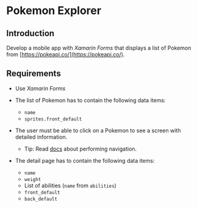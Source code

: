 # Pokemon Explorer

## Introduction

Develop a mobile app with *Xamarin Forms* that displays a list of Pokemon from [https://pokeapi.co/](https://pokeapi.co/).

## Requirements

* Use *Xamarin Forms*

* The list of Pokemon has to contain the following data items:
  * `name`
  * `sprites.front_default`

* The user must be able to click on a Pokemon to see a screen with detailed information.
  * Tip: Read [docs](https://docs.microsoft.com/en-us/xamarin/xamarin-forms/app-fundamentals/navigation/modal#performing-navigation) about performing navigation.

* The detail page has to contain the following data items:
  * `name`
  * `weight`
  * List of abilities (`name` from `abilities`)
  * `front_default`
  * `back_default`

